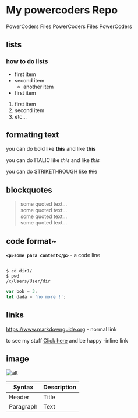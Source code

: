 # My powercoders Repo
PowerCoders Files PowerCoders Files PowerCoders 

## lists
### how to do lists
* first item 
* second item 
  * another item 
* first item 

1. first item
2. second item
3. etc...

## formating text
you can do bold like **this** and like __this__

you can do ITALIC like *this* and like _this_

you can do STRIKETHROUGH like ~~this~~


## blockquotes
> some quoted  text...<br>
> some quoted  text...<br>
> some quoted  text...<br>
> some quoted  text...<br>

## code format~
**` <p>some para content</p> `** - a code line

``` shell

$ cd dir1/
$ pwd
/c/Users/User/dir
```

``` js
var bob = 3; 
let dada = 'no more !';
```

## links
https://www.markdownguide.org   - normal link


to see my stuff [Click here](https://www.markdownguide.org) and be happy   -inline link

## image
![alt](https://images-wixmp-ed30a86b8c4ca887773594c2.wixmp.com/f/07fd6b65-8f1e-4e1e-9914-3e16f53e9656/d3bfdro-0d0a4fb4-46b5-446d-b50c-7e6a51042bab.jpg?token=eyJ0eXAiOiJKV1QiLCJhbGciOiJIUzI1NiJ9.eyJzdWIiOiJ1cm46YXBwOjdlMGQxODg5ODIyNjQzNzNhNWYwZDQxNWVhMGQyNmUwIiwiaXNzIjoidXJuOmFwcDo3ZTBkMTg4OTgyMjY0MzczYTVmMGQ0MTVlYTBkMjZlMCIsIm9iaiI6W1t7InBhdGgiOiJcL2ZcLzA3ZmQ2YjY1LThmMWUtNGUxZS05OTE0LTNlMTZmNTNlOTY1NlwvZDNiZmRyby0wZDBhNGZiNC00NmI1LTQ0NmQtYjUwYy03ZTZhNTEwNDJiYWIuanBnIn1dXSwiYXVkIjpbInVybjpzZXJ2aWNlOmZpbGUuZG93bmxvYWQiXX0.54B8n80GYgl2AS7Ow-ZYCtsHWGry21W4PE5nhHvCOS0)


| Syntax | Description |
| ----------- | ----------- |
| Header | Title |
| Paragraph | Text |